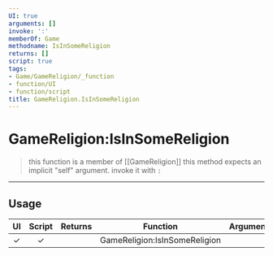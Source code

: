 ```yaml
---
UI: true
arguments: []
invoke: ':'
memberOf: Game
methodname: IsInSomeReligion
returns: []
script: true
tags:
- Game/GameReligion/_function
- function/UI
- function/script
title: GameReligion.IsInSomeReligion
---
```

# GameReligion:IsInSomeReligion
> this function is a member of [[GameReligion]]
> this method expects an implicit "self" argument. invoke it with `:`
-----
## Usage
|  UI | Script | Returns | Function | Arguments |
|:---:|:------:|-------:|:--------:|:---------|
|✓|✓||GameReligion:IsInSomeReligion||
